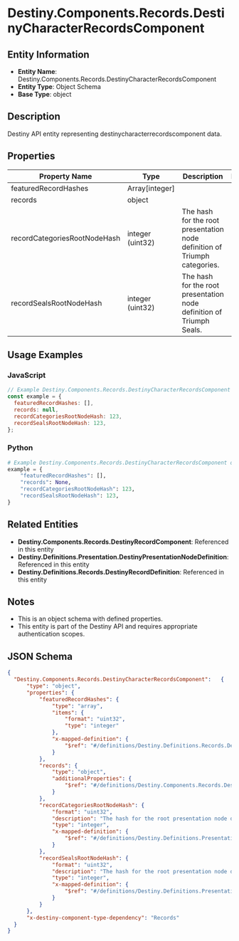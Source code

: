 # Destiny.Components.Records.DestinyCharacterRecordsComponent

## Entity Information
- **Entity Name**: Destiny.Components.Records.DestinyCharacterRecordsComponent
- **Entity Type**: Object Schema
- **Base Type**: object

## Description
Destiny API entity representing destinycharacterrecordscomponent data.

## Properties

| Property Name | Type | Description | Required |
|---------------|------|-------------|----------|
| featuredRecordHashes | Array[integer] |  | No |
| records | object |  | No |
| recordCategoriesRootNodeHash | integer (uint32) | The hash for the root presentation node definition of Triumph categories. | No |
| recordSealsRootNodeHash | integer (uint32) | The hash for the root presentation node definition of Triumph Seals. | No |

## Usage Examples

### JavaScript
```javascript
// Example Destiny.Components.Records.DestinyCharacterRecordsComponent object
const example = {
  featuredRecordHashes: [],
  records: null,
  recordCategoriesRootNodeHash: 123,
  recordSealsRootNodeHash: 123,
};
```

### Python
```python
# Example Destiny.Components.Records.DestinyCharacterRecordsComponent object
example = {
    "featuredRecordHashes": [],
    "records": None,
    "recordCategoriesRootNodeHash": 123,
    "recordSealsRootNodeHash": 123,
}
```

## Related Entities
- **Destiny.Components.Records.DestinyRecordComponent**: Referenced in this entity
- **Destiny.Definitions.Presentation.DestinyPresentationNodeDefinition**: Referenced in this entity
- **Destiny.Definitions.Records.DestinyRecordDefinition**: Referenced in this entity

## Notes
- This is an object schema with defined properties.
- This entity is part of the Destiny API and requires appropriate authentication scopes.

## JSON Schema
```json
{
  "Destiny.Components.Records.DestinyCharacterRecordsComponent":   {
      "type": "object",
      "properties": {
          "featuredRecordHashes": {
              "type": "array",
              "items": {
                  "format": "uint32",
                  "type": "integer"
              },
              "x-mapped-definition": {
                  "$ref": "#/definitions/Destiny.Definitions.Records.DestinyRecordDefinition"
              }
          },
          "records": {
              "type": "object",
              "additionalProperties": {
                  "$ref": "#/definitions/Destiny.Components.Records.DestinyRecordComponent"
              }
          },
          "recordCategoriesRootNodeHash": {
              "format": "uint32",
              "description": "The hash for the root presentation node definition of Triumph categories.",
              "type": "integer",
              "x-mapped-definition": {
                  "$ref": "#/definitions/Destiny.Definitions.Presentation.DestinyPresentationNodeDefinition"
              }
          },
          "recordSealsRootNodeHash": {
              "format": "uint32",
              "description": "The hash for the root presentation node definition of Triumph Seals.",
              "type": "integer",
              "x-mapped-definition": {
                  "$ref": "#/definitions/Destiny.Definitions.Presentation.DestinyPresentationNodeDefinition"
              }
          }
      },
      "x-destiny-component-type-dependency": "Records"
  }
}
```
